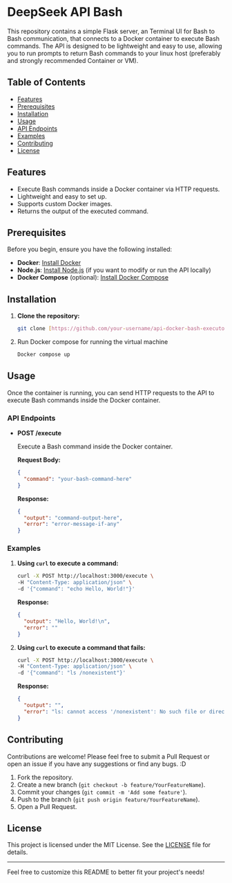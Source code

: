 # DeepSeek API Bash

This repository contains a simple Flask server, an Terminal UI for Bash to Bash communication, that connects to a Docker container to execute Bash commands. The API is designed to be lightweight and easy to use, allowing you to run prompts to return Bash commands to your linux host (preferably and strongly recommended Container or VM). 

## Table of Contents

- [Features](#features)
- [Prerequisites](#prerequisites)
- [Installation](#installation)
- [Usage](#usage)
- [API Endpoints](#api-endpoints)
- [Examples](#examples)
- [Contributing](#contributing)
- [License](#license)

## Features

- Execute Bash commands inside a Docker container via HTTP requests.
- Lightweight and easy to set up.
- Supports custom Docker images.
- Returns the output of the executed command.

## Prerequisites

Before you begin, ensure you have the following installed:

- **Docker**: [Install Docker](https://docs.docker.com/get-docker/)
- **Node.js**: [Install Node.js](https://nodejs.org/) (if you want to modify or run the API locally)
- **Docker Compose** (optional): [Install Docker Compose](https://docs.docker.com/compose/install/)

## Installation

1. **Clone the repository:**

   ```bash
   git clone [https://github.com/your-username/api-docker-bash-executor.git](https://github.com/lucaspereirasouza/DeepSeek-API-Bash.git)
   ```

2. Run Docker compose for running the virtual machine
   ```bash
   Docker compose up
   ```

## Usage

Once the container is running, you can send HTTP requests to the API to execute Bash commands inside the Docker container.

### API Endpoints

- **POST /execute**

  Execute a Bash command inside the Docker container.

  **Request Body:**

  ```json
  {
    "command": "your-bash-command-here"
  }
  ```

  **Response:**

  ```json
  {
    "output": "command-output-here",
    "error": "error-message-if-any"
  }
  ```

### Examples

1. **Using `curl` to execute a command:**

   ```bash
   curl -X POST http://localhost:3000/execute \
   -H "Content-Type: application/json" \
   -d '{"command": "echo Hello, World!"}'
   ```

   **Response:**

   ```json
   {
     "output": "Hello, World!\n",
     "error": ""
   }
   ```

2. **Using `curl` to execute a command that fails:**

   ```bash
   curl -X POST http://localhost:3000/execute \
   -H "Content-Type: application/json" \
   -d '{"command": "ls /nonexistent"}'
   ```

   **Response:**

   ```json
   {
     "output": "",
     "error": "ls: cannot access '/nonexistent': No such file or directory\n"
   }
   ```

## Contributing

Contributions are welcome! Please feel free to submit a Pull Request or open an issue if you have any suggestions or find any bugs. :D

1. Fork the repository.
2. Create a new branch (`git checkout -b feature/YourFeatureName`).
3. Commit your changes (`git commit -m 'Add some feature'`).
4. Push to the branch (`git push origin feature/YourFeatureName`).
5. Open a Pull Request.

## License

This project is licensed under the MIT License. See the [LICENSE](LICENSE) file for details.

---

Feel free to customize this README to better fit your project's needs!
